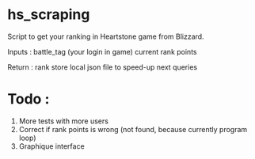 # hs_scraping
Script to get your ranking in Heartstone game from Blizzard.

Inputs :
  battle_tag (your login in game)
  current rank points
  
Return :
  rank
  store local json file to speed-up next queries

# Todo :
  1. More tests with more users
  2. Correct if rank points is wrong (not found, because currently program loop)
  3. Graphique interface
  
